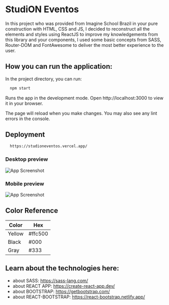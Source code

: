 
# StudiON Eventos

In this project who was provided from Imagine School Brazil in your pure construction with HTML, CSS and JS, I decided to reconstruct all the elements and styles using ReactJS to improve my knowledgements from this library and your components, I used some basic concepts from SASS, Router-DOM and FontAwesome to deliver the most better experience to the user.

## How you can run the application:
In the project directory, you can run:
```bash
  npm start
```
Runs the app in the development mode.
Open http://localhost:3000 to view it in your browser.

The page will reload when you make changes.
You may also see any lint errors in the console.

## Deployment
```bash
  https://studioneventos.vercel.app/
```

### Desktop preview

![App Screenshot](https://uploaddeimagens.com.br/images/004/249/546/full/Screenshot_from_2022-12-03_19-55-20.png?1670108146)

### Mobile preview

![App Screenshot](https://uploaddeimagens.com.br/images/004/249/550/full/Screenshot_from_2022-12-03_19-58-53.png?1670108356)

## Color Reference

| Color             | Hex                                                                |
| ----------------- | ------------------------------------------------------------------ |
| Yellow | #ffc500 |
| Black | #000 |
| Gray | #333 |

## Learn about the technologies here:
- about SASS: https://sass-lang.com/
- about REACT APP: https://create-react-app.dev/
- about BOOTSTRAP: https://getbootstrap.com/
- about REACT-BOOTSTRAP: https://react-bootstrap.netlify.app/
